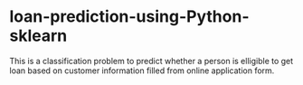 # loan-prediction-using-Python-sklearn

This is a classification problem to predict whether a person is elligible to get loan based on customer information filled from online application form.
